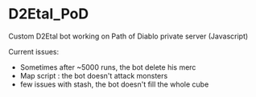 # D2Etal_PoD
Custom D2Etal bot working on Path of Diablo private server (Javascript)




Current issues:
  - Sometimes after ~5000 runs, the bot delete his merc
  - Map script : the bot doesn't attack monsters
  - few issues with stash, the bot doesn't fill the whole cube
